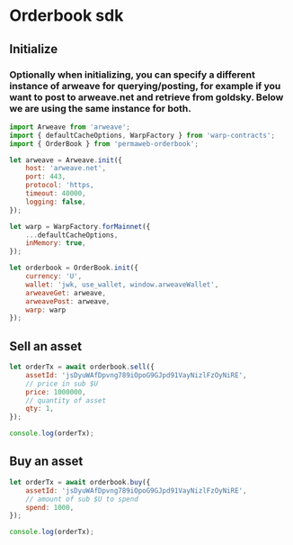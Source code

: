 # Orderbook sdk

## Initialize

### Optionally when initializing, you can specify a different instance of arweave for querying/posting, for example if you want to post to arweave.net and retrieve from goldsky. Below we are using the same instance for both.

```js
import Arweave from 'arweave';
import { defaultCacheOptions, WarpFactory } from 'warp-contracts';
import { OrderBook } from 'permaweb-orderbook';

let arweave = Arweave.init({
	host: 'arweave.net',
	port: 443,
	protocol: 'https,
	timeout: 40000,
	logging: false,
});

let warp = WarpFactory.forMainnet({
	...defaultCacheOptions,
	inMemory: true,
});

let orderbook = OrderBook.init({
	currency: 'U',
	wallet: 'jwk, use_wallet, window.arweaveWallet',
	arweaveGet: arweave,
	arweavePost: arweave,
	warp: warp
});
```

## Sell an asset

```js
let orderTx = await orderbook.sell({
	assetId: 'jsDyuWAfDpvng789iOpoG9GJpd91VayNizlFzOyNiRE',
	// price in sub $U
	price: 1000000,
	// quantity of asset
	qty: 1,
});

console.log(orderTx);
```

## Buy an asset

```js
let orderTx = await orderbook.buy({
	assetId: 'jsDyuWAfDpvng789iOpoG9GJpd91VayNizlFzOyNiRE',
	// amount of sub $U to spend
	spend: 1000,
});

console.log(orderTx);
```
